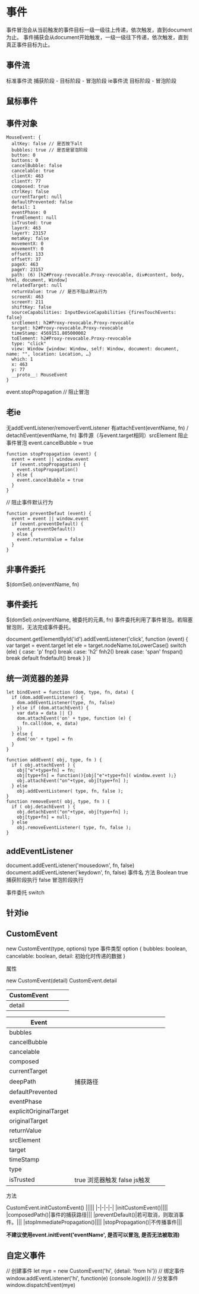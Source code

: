 # 事件

事件冒泡会从当前触发的事件目标一级一级往上传递，依次触发，直到document为止。
事件捕获会从document开始触发，一级一级往下传递，依次触发，直到真正事件目标为止。

## 事件流

标准事件流
  捕获阶段 - 目标阶段 - 冒泡阶段
ie事件流
  目标阶段 - 冒泡阶段

## 鼠标事件

## 事件对象

```
MouseEvent: {
  altKey: false // 是否按下alt
  bubbles: true // 是否是冒泡阶段
  button: 0
  buttons: 0
  cancelBubble: false
  cancelable: true
  clientX: 463
  clientY: 77
  composed: true
  ctrlKey: false
  currentTarget: null
  defaultPrevented: false
  detail: 1
  eventPhase: 0
  fromElement: null
  isTrusted: true
  layerX: 463
  layerY: 23157
  metaKey: false
  movementX: 0
  movementY: 0
  offsetX: 133
  offsetY: 37
  pageX: 463
  pageY: 23157
  path: (6) [h2#Proxy-revocable.Proxy-revocable, div#content, body, html, document, Window]
  relatedTarget: null
  returnValue: true // 是否不阻止默认行为
  screenX: 463
  screenY: 211
  shiftKey: false
  sourceCapabilities: InputDeviceCapabilities {firesTouchEvents: false}
  srcElement: h2#Proxy-revocable.Proxy-revocable
  target: h2#Proxy-revocable.Proxy-revocable
  timeStamp: 4569151.805000002
  toElement: h2#Proxy-revocable.Proxy-revocable
  type: "click"
  view: Window {window: Window, self: Window, document: document, name: "", location: Location, …}
  which: 1
  x: 463
  y: 77
  __proto__: MouseEvent
}
```

event.stopPropagation // 阻止冒泡

## 老ie

无addEventListener/removerEventListener
有attachEvent(eventName, fn) / detachEvent(eventName, fn)
事件源（与event.target相同）srcElement
阻止事件冒泡 event.cancelBubble = true
```
function stopPropagation (event) {
  event = event || window.event
  if (event.stopPropagation) {
    event.stopPropagation()
  } else {
    event.cancelBubble = true
  }
}
```

// 阻止事件默认行为
```
function preventDefaut (event) {
  event = event || window.event
  if (event.preventDefault) {
    event.preventDefault()
  } else {
    event.returnValue = false
  }
}
```

## 非事件委托

$(domSel).on(eventName, fn)

## 事件委托

$(domSel).on(eventName, 被委托的元素, fn)
事件委托利用了事件冒泡。若阻塞冒泡则，无法完成事件委托。

document.getElementById('id').addEventListener('click', function (event) {
  var target = event.target
  let ele = target.nodeName.toLowerCase()
  switch (ele) {
    case: 'p'
      fnp()
      break
    case: 'h2'
      fnh2()
      break
    case: 'span'
      fnspan()
      break
    default
      fndefault()
      break
  }
})

## 统一浏览器的差异


```
let bindEvent = function (dom, type, fn, data) {
  if (dom.addEventListener) {
    dom.addEventListener(type, fn, false)
  } else if (dom.attachEvent) {
    var data = data || {}
    dom.attachEvent('on' + type, function (e) {
      fn.call(dom, e, data)
    })
  } else {
    dom['on' + type] = fn
  }
}
```

```
function addEvent( obj, type, fn ) {
  if ( obj.attachEvent ) {
    obj["e"+type+fn] = fn;
    obj[type+fn] = function(){obj["e"+type+fn]( window.event );}
    obj.attachEvent("on"+type, obj[type+fn] );
  } else
    obj.addEventListener( type, fn, false );
}
function removeEvent( obj, type, fn ) {
  if ( obj.detachEvent ) {
    obj.detachEvent("on"+type, obj[type+fn] );
    obj[type+fn] = null;
  } else
    obj.removeEventListener( type, fn, false );
}
```

## addEventListener

document.addEventListener('mousedown', fn, false)
document.addEventListener('keydown', fn, false)
事件名
方法
Boolean true  捕获阶段执行
        false 冒泡阶段执行

事件委托
switch
## 针对ie
<!--[if IE 9]> ... <!end if-->

## CustomEvent

new CustomEvent(type, options)
type 事件类型
option {
  bubbles: boolean,
  cancelable: boolean,
  detail: 初始化时传递的数据
}



属性

new CustomEvent(detail)
CustomEvent.detail

|CustomEvent||||
|-|-|-|-|
|detail||||

|Event||||
|-|-|-|-|
|bubbles||||
|cancelBubble||||
|cancelable||||
|composed||||
|currentTarget||||
|deepPath|捕获路径|||
|defaultPrevented||||
|eventPhase||||
|explicitOriginalTarget||||
|originalTarget||||
|returnValue||||
|srcElement||||
|target||||
|timeStamp||||
|type||||
|isTrusted|true 浏览器触发 false js触发|||

方法

CustomEvent.initCustomEvent()
|||||
|-|-|-|-|
|initCustomEvent()||||
|composedPath()|事件的捕获路径|||
|preventDefault()|若可取消，则取消事件。|||
|stopImmediatePropagation()||||
|stopPropagation()|不传播事件|||

**不建议使用event.initEvent('eventName', 是否可以冒泡, 是否无法被取消)**

## 自定义事件

// 创建事件
let mye = new CustomEvent('hi', {detail: 'from hi'})
// 绑定事件
window.addEventListener('hi', function(e) {console.log(e)})
// 分发事件
window.dispatchEvent(mye)
